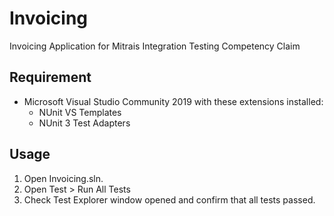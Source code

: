 # Invoicing
 Invoicing Application for Mitrais Integration Testing Competency Claim

## Requirement
- Microsoft Visual Studio Community 2019 with these extensions installed:
	- NUnit VS Templates
	- NUnit 3 Test Adapters

## Usage
1. Open Invoicing.sln.
2. Open Test > Run All Tests
3. Check Test Explorer window opened and confirm that all tests passed.